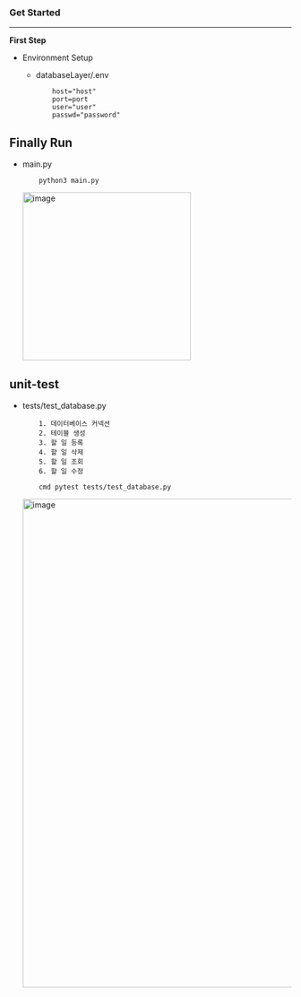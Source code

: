### Get Started
---

**First Step**
- Environment Setup
    - databaseLayer/.env
 
        ```
            host="host"
            port=port
            user="user"
            passwd="password"

        ```

**Finally Run**
---
- main.py
    ```
        python3 main.py
    ```
    <img width="300" alt="image" src="https://github.com/LeeJuHwan/Basic/assets/118493627/c46f12ab-d3ea-4eae-a767-e4bc5488f3d8">
**unit-test**
---
- tests/test_database.py
    ```
        1. 데이터베이스 커넥션
        2. 테이블 생성
        3. 할 일 등록
        4. 할 일 삭제
        5. 할 일 조회
        6. 할 일 수정

        cmd pytest tests/test_database.py
    ```
    <img width="872" alt="image" src="https://github.com/LeeJuHwan/Basic/assets/118493627/17a30984-f0a3-4f1e-baa5-910f016965e3">